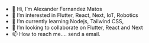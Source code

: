 - 👋 Hi, I’m Alexander Fernandez Matos
- 👀 I’m interested in Flutter, React, Next, IoT, Robotics
- 🌱 I’m currently learning Nodejs, Tailwind CSS, 
- 💞️ I’m looking to collaborate on Flutter, React and Next
- 📫 How to reach me.... send a email.

<!---
alexfdz55/alexfdz55 is a ✨ special ✨ repository because its `README.md` (this file) appears on your GitHub profile.
You can click the Preview link to take a look at your changes.
--->
